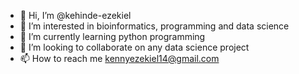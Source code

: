 - 👋 Hi, I’m @kehinde-ezekiel
- 👀 I’m interested in bioinformatics, programming and data science
- 🌱 I’m currently learning python programming
- 💞️ I’m looking to collaborate on any data science project
- 📫 How to reach me kennyezekiel14@gmail.com

<!---
kehinde-ezekiel/kehinde-ezekiel is a ✨ special ✨ repository because its `README.md` (this file) appears on your GitHub profile.
You can click the Preview link to take a look at your changes.
--->
